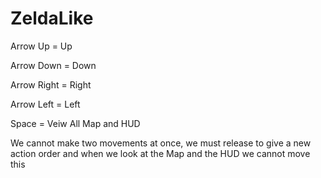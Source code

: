 # ZeldaLike

Arrow Up = Up

Arrow Down = Down

Arrow Right = Right

Arrow Left = Left

Space = Veiw All Map and HUD

We cannot make two movements 
at once, we must release 
to give a new action order 
and when we look at the Map 
and the HUD we cannot move this
